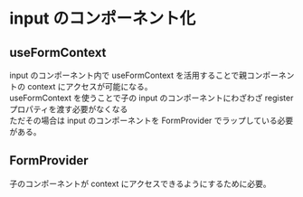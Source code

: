 # input のコンポーネント化

## useFormContext

input のコンポーネント内で useFormContext を活用することで親コンポーネントの context にアクセスが可能になる。<br>
useFormContext を使うことで子の input のコンポーネントにわざわざ register プロパティを渡す必要がなくなる<br>
ただその場合は input のコンポーネントを FormProvider でラップしている必要がある。

## FormProvider

子のコンポーネントが context にアクセスできるようにするために必要。
